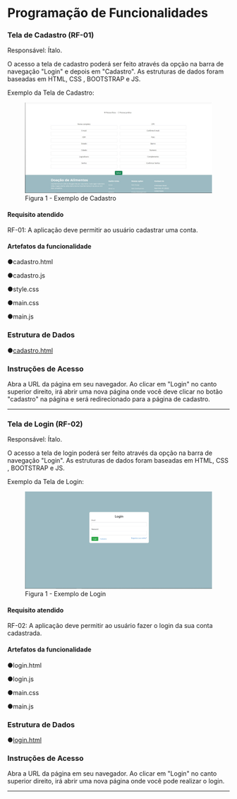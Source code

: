 # Programação de Funcionalidades

### Tela de Cadastro (RF-01)

Responsável: Ítalo.

O acesso a tela de cadastro poderá ser feito através da opção na barra de navegação "Login" e depois em "Cadastro". As estruturas de dados foram baseadas em HTML, CSS , BOOTSTRAP e JS.

Exemplo da Tela de Cadastro:
<figure> 
  <img src="img/cadastro.jpeg">
  <figcaption> Figura 1 - Exemplo de Cadastro
</figure> 

#### Requisito atendido

RF-01: A aplicação deve permitir ao usuário cadastrar uma conta.

#### Artefatos da funcionalidade

●cadastro.html

●cadastro.js

●style.css

●main.css

●main.js

### Estrutura de Dados

●[cadastro.html](https://github.com/ICEI-PUC-Minas-PMV-ADS/pmv-ads-2024-e1-proj-web-t2-ads-e1-grupo2-doacao-de-alimentos/blob/main/codigo-fonte/cadastro/cadastro.html)

### Instruções de Acesso

Abra a URL da página em seu navegador. Ao clicar em "Login" no canto superior direito, irá abrir uma nova página onde você deve clicar no botão "cadastro" na página e será redirecionado para a página de cadastro.

<hr>

### Tela de Login (RF-02)

Responsável: Ítalo.

O acesso a tela de login poderá ser feito através da opção na barra de navegação "Login". As estruturas de dados foram baseadas em HTML, CSS , BOOTSTRAP e JS.

Exemplo da Tela de Login:
<figure> 
  <img src="img/loginNovo.jpeg">
  <figcaption> Figura 1 - Exemplo de Login
</figure> 

#### Requisito atendido

RF-02: A aplicação deve permitir ao usuário fazer o login da sua conta cadastrada.

#### Artefatos da funcionalidade

●login.html

●login.js

●main.css

●main.js

### Estrutura de Dados

●[login.html](https://github.com/ICEI-PUC-Minas-PMV-ADS/pmv-ads-2024-e1-proj-web-t2-ads-e1-grupo2-doacao-de-alimentos/blob/main/codigo-fonte/cadastro/login.html)

### Instruções de Acesso

Abra a URL da página em seu navegador. Ao clicar em "Login" no canto superior direito, irá abrir uma nova página onde você pode realizar o login.

<hr>

